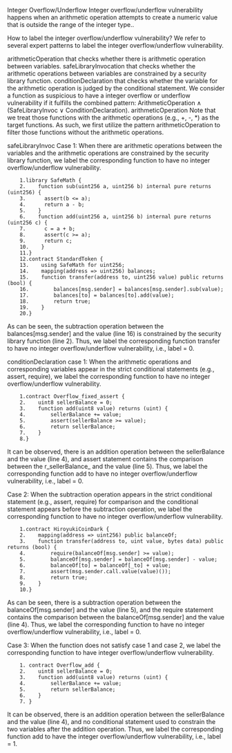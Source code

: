 Integer Overflow/Underflow
Integer overflow/underflow vulnerability happens when an arithmetic operation attempts to create a numeric value that is outside the range of the integer type..

How to label the integer overflow/underflow vulnerability?
We refer to several expert patterns to label the integer overflow/underflow vulnerability.

arithmeticOperation that checks whether there is arithmetic operation between variables.
safeLibraryInvocation that checks whether the arithmetic operations between variables are constrained by a security library function.
conditionDeclaration that checks whether the variable for the arithmetic operation is judged by the conditional statement. We consider a function as suspicious to have a integer overflow or underflow vulnerability if it fulfills the combined pattern: ArithmeticOperation ∧ (SafeLibraryInvoc ∨ ConditionDeclaration).
arithmeticOperation
Note that we treat those functions with the arithmetic operations (e.g., +, -, *) as the target functions. As such, we first utilize the pattern arithmeticOperation to filter those functions without the arithmetic operations.

safeLibraryInvoc
Case 1: When there are arithmetic operations between the variables and the arithmetic operations are constrained by the security library function, we label the corresponding function to have no integer overflow/underflow vulnerability.

```
    1.library SafeMath {
    2.    function sub(uint256 a, uint256 b) internal pure returns (uint256) {
    3.      assert(b <= a);
    4.      return a - b;
    5.    }
    6.    function add(uint256 a, uint256 b) internal pure returns (uint256 c) {
    7.      c = a + b;
    8.      assert(c >= a);
    9.      return c;
    10.    }
    11.}
    12.contract StandardToken {
    13.    using SafeMath for uint256;
    14.    mapping(address => uint256) balances; 
    15.    function transfer(address to, uint256 value) public returns (bool) {
    16.        balances[msg.sender] = balances[msg.sender].sub(value);
    17.        balances[to] = balances[to].add(value);
    18.        return true;
    19.    }
    20.}
```
As can be seen, the subtraction operation between the balances[msg.sender] and the value (line 16) is constrained by the security library function (line 2). Thus, we label the corresponding function transfer to have no integer overflow/underflow vulnerability, i.e., label = 0.

conditionDeclaration
case 1: When the arithmetic operations and corresponding variables appear in the strict conditional statements (e.g., assert, require), we label the corresponding function to have no integer overflow/underflow vulnerability.

```
    1.contract Overflow_fixed_assert {
    2.    uint8 sellerBalance = 0;
    3.    function add(uint8 value) returns (uint) {
    4.        sellerBalance += value;
    5.        assert(sellerBalance >= value);
    6.        return sellerBalance;
    7.    }
    8.}
```
It can be observed, there is an addition operation between the sellerBalance and the value (line 4), and assert statement contains the comparison between the r_sellerBalance_ and the value (line 5). Thus, we label the corresponding function add to have no integer overflow/underflow vulnerability, i.e., label = 0.

Case 2: When the subtraction operation appears in the strict conditional statement (e.g., assert, require) for comparison and the conditional statement appears before the subtraction operation, we label the corresponding function to have no integer overflow/underflow vulnerability.

```
    1.contract HiroyukiCoinDark {
    2.    mapping(address => uint256) public balanceOf;
    3.    function transfer(address to, uint value, bytes data) public returns (bool) {
    4.        require(balanceOf[msg.sender] >= value);
    5.        balanceOf[msg.sender] = balanceOf[msg.sender] - value;
    6.        balanceOf[to] = balanceOf[_to] + value;
    7.        assert(msg.sender.call.value(value)());
    8.        return true;
    9.    }
    10.}
```
As can be seen, there is a subtraction operation between the balanceOf[msg.sender] and the value (line 5), and the require statement contains the comparison between the balanceOf[msg.sender] and the value (line 4). Thus, we label the corresponding function to have no integer overflow/underflow vulnerability, i.e., label = 0.

Case 3: When the function does not satisfy case 1 and case 2, we label the corresponding function to have integer overflow/underflow vulnerability.

```
    1. contract Overflow_add {
    2.    uint8 sellerBalance = 0;
    3.    function add(uint8 value) returns (uint) {
    4.        sellerBalance += value;
    5.        return sellerBalance;
    6.    }
    7. }
```
It can be observed, there is an addition operation between the sellerBalance and the value (line 4), and no conditional statement used to constrain the two variables after the addition operation. Thus, we label the corresponding function add to have the integer overflow/underflow vulnerability, i.e., label = 1.